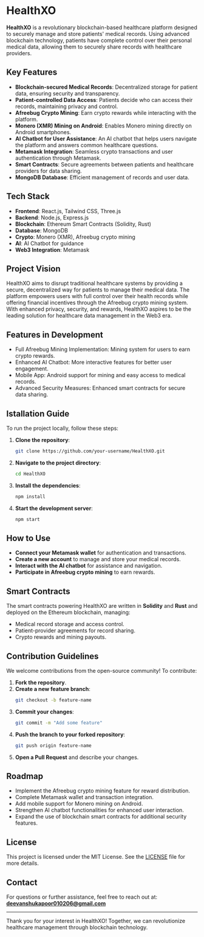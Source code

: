 # HealthXO

**HealthXO** is a revolutionary blockchain-based healthcare platform designed to securely manage and store patients' medical records. Using advanced blockchain technology, patients have complete control over their personal medical data, allowing them to securely share records with healthcare providers. 

## Key Features
- **Blockchain-secured Medical Records**: Decentralized storage for patient data, ensuring security and transparency.
- **Patient-controlled Data Access**: Patients decide who can access their records, maintaining privacy and control.
- **Afreebug Crypto Mining**: Earn crypto rewards while interacting with the platform.
- **Monero (XMR) Mining on Android**: Enables Monero mining directly on Android smartphones.
- **AI Chatbot for User Assistance**: An AI chatbot that helps users navigate the platform and answers common healthcare questions.
- **Metamask Integration**: Seamless crypto transactions and user authentication through Metamask.
- **Smart Contracts**: Secure agreements between patients and healthcare providers for data sharing.
- **MongoDB Database**: Efficient management of records and user data.

## Tech Stack
- **Frontend**: React.js, Tailwind CSS, Three.js
- **Backend**: Node.js, Express.js
- **Blockchain**: Ethereum Smart Contracts (Solidity, Rust)
- **Database**: MongoDB
- **Crypto**: Monero (XMR), Afreebug crypto mining
- **AI**: AI Chatbot for guidance
- **Web3 Integration**: Metamask

## Project Vision
HealthXO aims to disrupt traditional healthcare systems by providing a secure, decentralized way for patients to manage their medical data. The platform empowers users with full control over their health records while offering financial incentives through the Afreebug crypto mining system. With enhanced privacy, security, and rewards, HealthXO aspires to be the leading solution for healthcare data management in the Web3 era.

## Features in Development
- Full Afreebug Mining Implementation: Mining system for users to earn crypto rewards.
- Enhanced AI Chatbot: More interactive features for better user engagement.
- Mobile App: Android support for mining and easy access to medical records.
- Advanced Security Measures: Enhanced smart contracts for secure data sharing.

## Istallation Guide

To run the project locally, follow these steps:

1. **Clone the repository**:
    ```bash
    git clone https://github.com/your-username/HealthXO.git
    ```
   
2. **Navigate to the project directory**:
    ```bash
    cd HealthXO
    ```

3. **Install the dependencies**:
    ```bash
    npm install
    ```

4. **Start the development server**:
    ```bash
    npm start
    ```

## How to Use

- **Connect your Metamask wallet** for authentication and transactions.
- **Create a new account** to manage and store your medical records.
- **Interact with the AI chatbot** for assistance and navigation.
- **Participate in Afreebug crypto mining** to earn rewards.

## Smart Contracts

The smart contracts powering HealthXO are written in **Solidity** and **Rust** and deployed on the Ethereum blockchain, managing:
- Medical record storage and access control.
- Patient-provider agreements for record sharing.
- Crypto rewards and mining payouts.

## Contribution Guidelines

We welcome contributions from the open-source community! To contribute:

1. **Fork the repository**.
2. **Create a new feature branch**: 
    ```bash
    git checkout -b feature-name
    ```
3. **Commit your changes**:
    ```bash
    git commit -m "Add some feature"
    ```
4. **Push the branch to your forked repository**:
    ```bash
    git push origin feature-name
    ```
5. **Open a Pull Request** and describe your changes.

## Roadmap

- Implement the Afreebug crypto mining feature for reward distribution.
- Complete Metamask wallet and transaction integration.
- Add mobile support for Monero mining on Android.
- Strengthen AI chatbot functionalities for enhanced user interaction.
- Expand the use of blockchain smart contracts for additional security features.

## License
This project is licensed under the MIT License. See the [LICENSE](./LICENSE) file for more details.

## Contact
For questions or further assistance, feel free to reach out at: **deevanshukapoor010206@gmail.com**

---

Thank you for your interest in HealthXO! Together, we can revolutionize healthcare management through blockchain technology.
